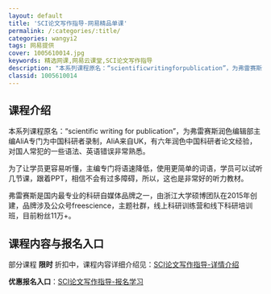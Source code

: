 ```yaml
---
layout: default
title: 'SCI论文写作指导-网易精品单课'
permalink: /:categories/:title/
categories: wangyi2
tags: 网易提供
cover: 1005610014.jpg
keywords: 精选网课,网易云课堂,SCI论文写作指导
description: "本系列课程原名：“scientificwritingforpublication”，为弗雷赛斯润色编辑部主编AliA专门为中国科研者录制，AliA来自UK，有六年润色中国科研者论文经验，对国"
classid: 1005610014
---
```


## 课程介绍

本系列课程原名：“scientific writing for publication”，为弗雷赛斯润色编辑部主编AliA专门为中国科研者录制，AliA来自UK，有六年润色中国科研者论文经验，对国人常犯的一些语法、英语错误非常熟悉。

为了让学员更容易听懂，主编专门将语速降低，使用更简单的词语，学员可以试听几节课，跟着PPT，相信不会有过多障碍，所以，这也是非常好的听力教材。

弗雷赛斯是国内最专业的科研自媒体品牌之一，由浙江大学硕博团队在2015年创建，品牌涉及公众号freescience，主题社群，线上科研训练营和线下科研培训班，目前粉丝11万+。

## 课程内容与报名入口

部分课程 **限时** 折扣中，课程内容详细介绍见：[SCI论文写作指导-详情介绍](https://study.163.com/course/introduction/1005610014.htm?share=1&shareId=1025206652&utm_campaign=share&utm_medium=iphoneShare&utm_source=&utm_u=1025206652)

**优惠报名入口**：[SCI论文写作指导-报名学习](https://study.163.com/course/introduction/1005610014.htm?share=1&shareId=1025206652&utm_campaign=share&utm_medium=iphoneShare&utm_source=&utm_u=1025206652)

